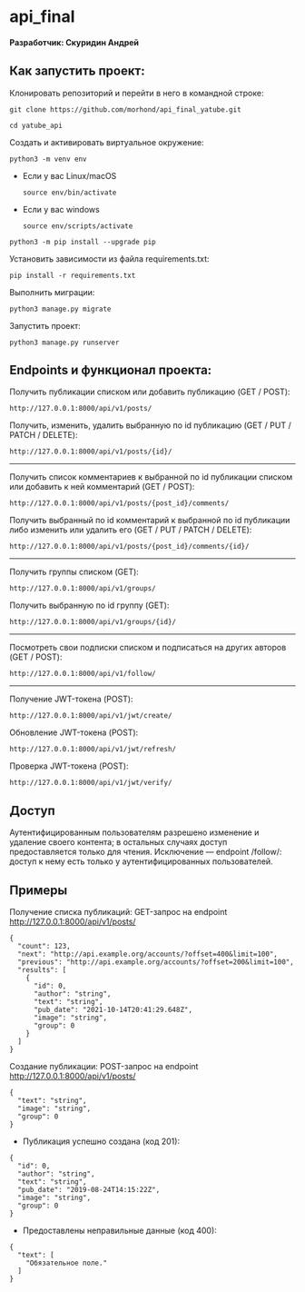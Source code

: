 # api_final
#### Разработчик: Скуридин Андрей
## Как запустить проект:

Клонировать репозиторий и перейти в него в командной строке:

```
git clone https://github.com/morhond/api_final_yatube.git
```

```
cd yatube_api
```

Cоздать и активировать виртуальное окружение:

```
python3 -m venv env
```

* Если у вас Linux/macOS

    ```
    source env/bin/activate
    ```

* Если у вас windows

    ```
    source env/scripts/activate
    ```

```
python3 -m pip install --upgrade pip
```

Установить зависимости из файла requirements.txt:

```
pip install -r requirements.txt
```

Выполнить миграции:

```
python3 manage.py migrate
```

Запустить проект:

```
python3 manage.py runserver
```

## Endpoints и функционал проекта:
Получить публикации списком или добавить публикацию (GET / POST):
```
http://127.0.0.1:8000/api/v1/posts/
```
Получить, изменить, удалить выбранную по id публикацию
(GET / PUT / PATCH / DELETE):
```
http://127.0.0.1:8000/api/v1/posts/{id}/
```
-------------------
Получить список комментариев к выбранной по id публикации списком
или добавить к ней комментарий (GET / POST):
```
http://127.0.0.1:8000/api/v1/posts/{post_id}/comments/
```
Получить выбранный по id комментарий к выбранной по id публикации либо
изменить или удалить его (GET / PUT / PATCH / DELETE):
```
http://127.0.0.1:8000/api/v1/posts/{post_id}/comments/{id}/
```
-------------------
Получить группы списком (GET): 
```
http://127.0.0.1:8000/api/v1/groups/
```
Получить выбранную по id группу (GET):
```
http://127.0.0.1:8000/api/v1/groups/{id}/
```
-------------------
Посмотреть свои подписки списком и подписаться на других авторов (GET / POST):
```
http://127.0.0.1:8000/api/v1/follow/
```
-------------------
Получение JWT-токена (POST):
```
http://127.0.0.1:8000/api/v1/jwt/create/
```
Обновление JWT-токена (POST):
```
http://127.0.0.1:8000/api/v1/jwt/refresh/
```
Проверка JWT-токена (POST):
```
http://127.0.0.1:8000/api/v1/jwt/verify/
```
## Доступ
Аутентифицированным пользователям разрешено изменение и удаление своего контента; 
в остальных случаях доступ предоставляется только для чтения.
Исключение — endpoint /follow/: доступ к нему есть только у аутентифицированных пользователей.
## Примеры
Получение списка публикаций: GET-запрос на endpoint http://127.0.0.1:8000/api/v1/posts/
```
{
  "count": 123,
  "next": "http://api.example.org/accounts/?offset=400&limit=100",
  "previous": "http://api.example.org/accounts/?offset=200&limit=100",
  "results": [
    {
      "id": 0,
      "author": "string",
      "text": "string",
      "pub_date": "2021-10-14T20:41:29.648Z",
      "image": "string",
      "group": 0
    }
  ]
}
```
Создание публикации: POST-запрос на endpoint http://127.0.0.1:8000/api/v1/posts/
```
{
  "text": "string",
  "image": "string",
  "group": 0
}
```
* Публикация успешно создана (код 201):
```
{
  "id": 0,
  "author": "string",
  "text": "string",
  "pub_date": "2019-08-24T14:15:22Z",
  "image": "string",
  "group": 0
}
```
* Предоставлены неправильные данные (код 400):
```
{
  "text": [
    "Обязательное поле."
  ]
}
```
